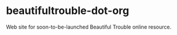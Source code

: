 beautifultrouble-dot-org
========================

Web site for soon-to-be-launched Beautiful Trouble online resource.